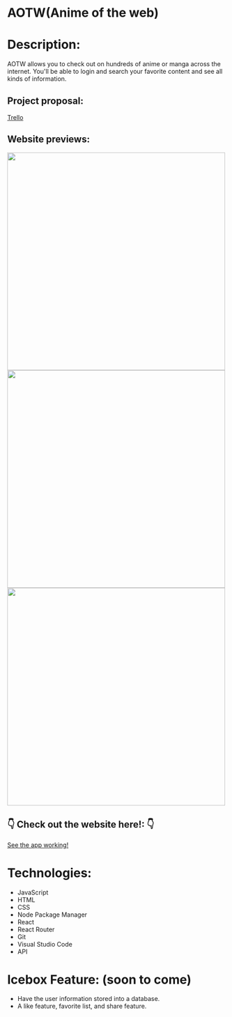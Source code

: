 # AOTW(Anime of the web)

# Description:

AOTW allows you to check out on hundreds of anime or manga across the internet. You'll be able to login and search your favorite content and see all kinds of information.

## Project proposal:
[Trello](https://trello.com/b/MKzEK06n/aotw)

## Website previews: 
<img src="/src/imgs/sign-up.PNG> " width ="500px">

<img src="/src/imgs/anime.PNG> " width ="500px">

<img src="/src/imgs/search.PNG> " width ="500px">

## 👇 Check out the website here!: 👇

[See the app working!](https://main--playful-cat-53712f.netlify.app/)

# Technologies:
- JavaScript
- HTML
- CSS
- Node Package Manager
- React
- React Router
- Git
- Visual Studio Code
- API

# Icebox Feature: (soon to come)
- Have the user information stored into a database.
- A like feature, favorite list, and share feature.